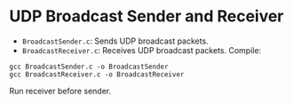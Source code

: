 # UDP Broadcast Sender and Receiver

- `BroadcastSender.c`: Sends UDP broadcast packets.
- `BroadcastReceiver.c`: Receives UDP broadcast packets.
Compile:
```
gcc BroadcastSender.c -o BroadcastSender
gcc BroadcastReceiver.c -o BroadcastReceiver
```
Run receiver before sender.